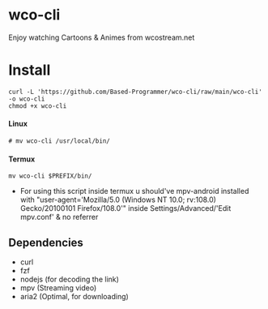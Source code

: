 # wco-cli
Enjoy watching Cartoons &amp; Animes from wcostream.net

# Install
```
curl -L 'https://github.com/Based-Programmer/wco-cli/raw/main/wco-cli' -o wco-cli
chmod +x wco-cli
```

#### Linux
````
# mv wco-cli /usr/local/bin/
````

#### Termux
```
mv wco-cli $PREFIX/bin/
```
- For using this script inside termux u should've mpv-android installed with "user-agent='Mozilla/5.0 (Windows NT 10.0; rv:108.0) Gecko/20100101 Firefox/108.0'" inside Settings/Advanced/'Edit mpv.conf' & no referrer


## Dependencies

- curl
- fzf
- nodejs (for decoding the link)
- mpv (Streaming video)
- aria2 (Optimal, for downloading)
